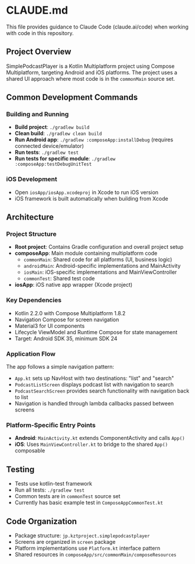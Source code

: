 # CLAUDE.md

This file provides guidance to Claude Code (claude.ai/code) when working with code in this repository.

## Project Overview
SimplePodcastPlayer is a Kotlin Multiplatform project using Compose Multiplatform, targeting Android and iOS platforms. The project uses a shared UI approach where most code is in the `commonMain` source set.

## Common Development Commands

### Building and Running
- **Build project**: `./gradlew build`
- **Clean build**: `./gradlew clean build`
- **Run Android app**: `./gradlew :composeApp:installDebug` (requires connected device/emulator)
- **Run tests**: `./gradlew test`
- **Run tests for specific module**: `./gradlew :composeApp:testDebugUnitTest`

### iOS Development
- Open `iosApp/iosApp.xcodeproj` in Xcode to run iOS version
- iOS framework is built automatically when building from Xcode

## Architecture

### Project Structure
- **Root project**: Contains Gradle configuration and overall project setup
- **composeApp**: Main module containing multiplatform code
  - `commonMain`: Shared code for all platforms (UI, business logic)
  - `androidMain`: Android-specific implementations and MainActivity
  - `iosMain`: iOS-specific implementations and MainViewController
  - `commonTest`: Shared test code
- **iosApp**: iOS native app wrapper (Xcode project)

### Key Dependencies
- Kotlin 2.2.0 with Compose Multiplatform 1.8.2
- Navigation Compose for screen navigation
- Material3 for UI components
- Lifecycle ViewModel and Runtime Compose for state management
- Target: Android SDK 35, minimum SDK 24

### Application Flow
The app follows a simple navigation pattern:
- `App.kt` sets up NavHost with two destinations: "list" and "search"
- `PodcastListScreen` displays podcast list with navigation to search
- `PodcastSearchScreen` provides search functionality with navigation back to list
- Navigation is handled through lambda callbacks passed between screens

### Platform-Specific Entry Points
- **Android**: `MainActivity.kt` extends ComponentActivity and calls `App()`
- **iOS**: Uses `MainViewController.kt` to bridge to the shared `App()` composable

## Testing
- Tests use kotlin-test framework
- Run all tests: `./gradlew test`
- Common tests are in `commonTest` source set
- Currently has basic example test in `ComposeAppCommonTest.kt`

## Code Organization
- Package structure: `jp.kztproject.simplepodcastplayer`
- Screens are organized in `screen` package
- Platform implementations use `Platform.kt` interface pattern
- Shared resources in `composeApp/src/commonMain/composeResources`